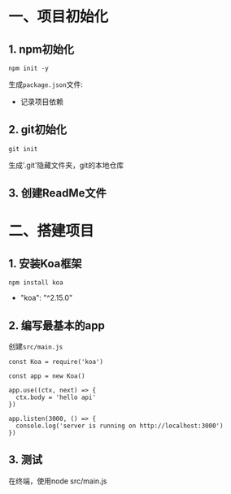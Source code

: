 <!--
 * @Description:
 * @Author: Li cheng xue
 * @version:
 * @Date: 2024-02-13 16:46:02
 * @LastEditors: Li cheng xue
 * @LastEditTime: 2024-02-17 11:59:19
 * @FilePath: \ReadMe.md
-->
# 一、项目初始化
## 1. npm初始化
```
npm init -y
```
生成`package.json`文件:

 - 记录项目依赖
## 2. git初始化
```
git init
```
生成'.git'隐藏文件夹，git的本地仓库
## 3. 创建ReadMe文件

# 二、搭建项目
## 1. 安装Koa框架
```
npm install koa
```

 - "koa": "^2.15.0"
## 2. 编写最基本的app
创建`src/main.js`
```
const Koa = require('koa')

const app = new Koa()

app.use((ctx, next) => {
  ctx.body = 'hello api'
})

app.listen(3000, () => {
  console.log('server is running on http://localhost:3000')
})
```

## 3. 测试
在终端，使用node src/main.js